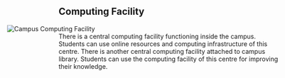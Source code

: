 <div align="left" class="contentDiv">
<h2>Computing Facility</h2> <div style="width:620px; float:right; margin-left:20px;"><img alt="Campus Computing Facility" src="images/ccf.jpg" style="border-radius:2%; "/></div>
<p>There is a central computing facility functioning inside the campus. Students can use online resources and computing infrastructure of this centre. There is another central computing facility attached to campus library. Students can use the computing facility of this centre for improving their knowledge.</p>
</div>